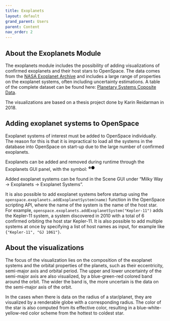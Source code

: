 ```yaml
---
title: Exoplanets
layout: default
grand_parent: Users
parent: Content
nav_order: 2
---
```


## About the Exoplanets Module
The exoplanets module includes the possibility of adding visualizations of confirmed exoplanets and their host stars to OpenSpace. The data comes from the [NASA Exoplanet Archive](https://exoplanetarchive.ipac.caltech.edu) and includes a large range of properties on the exoplanet systems, often including uncertainty estimations. A table of the complete dataset can be found here: [Planetary Systems Coposite Data](https://exoplanetarchive.ipac.caltech.edu/cgi-bin/TblView/nph-tblView?app=ExoTbls&config=PSCompPars).

The visualizations are based on a thesis project done by Karin Reidarman in 2018.

## Adding exoplanet systems to OpenSpace
Exoplanet systems of interest must be added to OpenSpace individually. The reason for this is that it is impractical to load all the systems in the database into OpenSpace on start-up due to the large number of confirmed exoplanets.

Exoplanets can be added and removed during runtime through the Exoplanets GUI panel, with the symbol:  <img src="/assets/images/users/content/baseline_hdr_strong_black_18dp.png" alt="Exoplanets GUI Symbol" width="20em" height="20em">

Added exoplanet systems can be found in the Scene GUI under “Milky Way → Exoplanets → Exoplanet Systems”.

It is also possible to add exoplanet systems before startup using the `openspace.exoplanets.addExoplanetSystem(name)` function in the OpenSpace scripting API, where the name of the system is the name of the host star. For example, `openspace.exoplanets.addExoplanetSystem("Kepler-11")` adds the Kepler-11 system, a system discovered in 2010 with a total of 6 confirmed orbiting the host star Kepler-11. It is also possible to add multiple systems at once by specifying a list of host names as input, for example like `{"Kepler-11", "GJ 1061"}`.

## About the visualizations
The focus of the visualization lies on the composition of the exoplanet systems and the orbital properties of the planets, such as their eccentricity, semi-major axis and orbital period. The upper and lower uncertainty of the semi-major axis are also visualized, by a blue-green-red colored band around the orbit. The wider the band is, the more uncertain is the data on the semi-major axis of the orbit. 

In the cases when there is data on the radius of a star/planet, they are visualized by a renderable globe with a corresponding radius. The color of the star is also computed from its effective color, resulting in a blue-white-yellow-red color scheme from the hottest to coldest star. 
